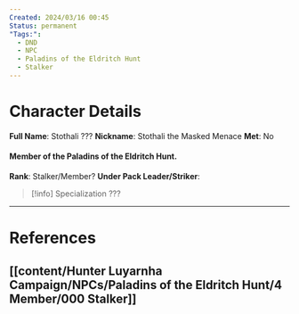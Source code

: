 ```yaml
---
Created: 2024/03/16 00:45
Status: permanent
"Tags:":
  - DND
  - NPC
  - Paladins of the Eldritch Hunt
  - Stalker
---
```

# Character Details
**Full Name**: Stothali ???
**Nickname**: Stothali the Masked Menace
**Met**: No
#### Member of the Paladins of the Eldritch Hunt.
**Rank**: Stalker/Member?
**Under Pack Leader/Striker**:

> [!info] Specialization
???

---
# References
## [[content/Hunter Luyarnha Campaign/NPCs/Paladins of the Eldritch Hunt/4 Member/000 Stalker]]